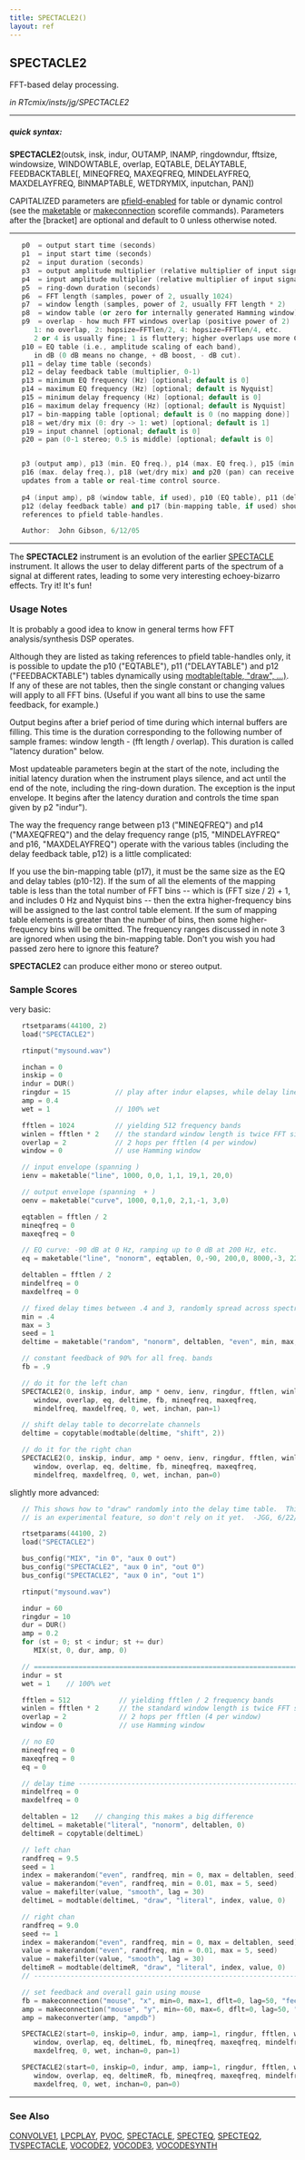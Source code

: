 ```yaml
---
title: SPECTACLE2()
layout: ref
---
```


## SPECTACLE2

FFT-based delay processing.

*in RTcmix/insts/jg/SPECTACLE2*  
  

-----

##### quick syntax:

**SPECTACLE2**(outsk, insk, indur, OUTAMP, INAMP, ringdowndur, fftsize,
windowsize, WINDOWTABLE, overlap, EQTABLE, DELAYTABLE, FEEDBACKTABLE\[,
MINEQFREQ, MAXEQFREQ, MINDELAYFREQ, MAXDELAYFREQ, BINMAPTABLE,
WETDRYMIX, inputchan, PAN\])

CAPITALIZED parameters are [pfield-enabled](pfield-enabled.html) for
table or dynamic control (see the
[maketable](../scorefile/maketable.html) or
[makeconnection](../scorefile/makeconnection.html) scorefile
commands). Parameters after the \[bracket\] are optional and default to
0 unless otherwise noted.

-----

  

```cpp
   p0  = output start time (seconds)
   p1  = input start time (seconds)
   p2  = input duration (seconds)
   p3  = output amplitude multiplier (relative multiplier of input signal)
   p4  = input amplitude multiplier (relative multiplier of input signal)
   p5  = ring-down duration (seconds)
   p6  = FFT length (samples, power of 2, usually 1024)
   p7  = window length (samples, power of 2, usually FFT length * 2)
   p8  = window table (or zero for internally generated Hamming window)
   p9  = overlap - how much FFT windows overlap (positive power of 2)
      1: no overlap, 2: hopsize=FFTlen/2, 4: hopsize=FFTlen/4, etc.
      2 or 4 is usually fine; 1 is fluttery; higher overlaps use more CPU.
   p10 = EQ table (i.e., amplitude scaling of each band),
      in dB (0 dB means no change, + dB boost, - dB cut).
   p11 = delay time table (seconds)
   p12 = delay feedback table (multiplier, 0-1)
   p13 = minimum EQ frequency (Hz) [optional; default is 0]
   p14 = maximum EQ frequency (Hz) [optional; default is Nyquist] 
   p15 = minimum delay frequency (Hz) [optional; default is 0]
   p16 = maximum delay frequency (Hz) [optional; default is Nyquist] 
   p17 = bin-mapping table [optional; default is 0 (no mapping done)]
   p18 = wet/dry mix (0: dry -> 1: wet) [optional; default is 1]
   p19 = input channel [optional; default is 0]
   p20 = pan (0-1 stereo; 0.5 is middle) [optional; default is 0]


   p3 (output amp), p13 (min. EQ freq.), p14 (max. EQ freq.), p15 (min. delay freq.),
   p16 (max. delay freq.), p18 (wet/dry mix) and p20 (pan) can receive dynamic
   updates from a table or real-time control source.
  
   p4 (input amp), p8 (window table, if used), p10 (EQ table), p11 (delay time table),
   p12 (delay feedback table) and p17 (bin-mapping table, if used) should be
   references to pfield table-handles.

   Author:  John Gibson, 6/12/05
```

  

-----

  
The **SPECTACLE2** instrument is an evolution of the earlier
[SPECTACLE](SPECTACLE.html) instrument. It allows the user to delay
different parts of the spectrum of a signal at different rates, leading
to some very interesting echoey-bizarro effects. Try it\! It's fun\!
<span id="usage_notes"></span>

### Usage Notes

It is probably a good idea to know in general terms how FFT
analysis/synthesis DSP operates.

Although they are listed as taking references to pfield table-handles
only, it is possible to update the p10 ("EQTABLE"), p11 ("DELAYTABLE")
and p12 ("FEEDBACKTABLE") tables dynamically using [modtable(table,
"draw", ...)](../scorefile/modtable.html#draw). If any of these are not
tables, then the single constant or changing values will apply to all
FFT bins. (Useful if you want all bins to use the same feedback, for
example.)

Output begins after a brief period of time during which internal buffers
are filling. This time is the duration corresponding to the following
number of sample frames: window length - (fft length / overlap). This
duration is called "latency duration" below.

Most updateable parameters begin at the start of the note, including the
initial latency duration when the instrument plays silence, and act
until the end of the note, including the ring-down duration. The
exception is the input envelope. It begins after the latency duration
and controls the time span given by p2 "indur").

The way the frequency range between p13 ("MINEQFREQ") and p14
("MAXEQFREQ") and the delay frequency range (p15, "MINDELAYFREQ" and
p16, "MAXDELAYFREQ") operate with the various tables (including the
delay feedback table, p12) is a little complicated:

If you use the bin-mapping table (p17), it must be the same size as the
EQ and delay tables (p10-12). If the sum of all the elements of the
mapping table is less than the total number of FFT bins -- which is (FFT
size / 2) + 1, and includes 0 Hz and Nyquist bins -- then the extra
higher-frequency bins will be assigned to the last control table
element. If the sum of mapping table elements is greater than the number
of bins, then some higher-frequency bins will be omitted. The frequency
ranges discussed in note 3 are ignored when using the bin-mapping table.
Don't you wish you had passed zero here to ignore this feature?

**SPECTACLE2** can produce either mono or stereo output.

### Sample Scores

very basic:

```cpp
   rtsetparams(44100, 2)
   load("SPECTACLE2")

   rtinput("mysound.wav")

   inchan = 0
   inskip = 0
   indur = DUR()
   ringdur = 15           // play after indur elapses, while delay lines flush
   amp = 0.4
   wet = 1                // 100% wet

   fftlen = 1024          // yielding 512 frequency bands
   winlen = fftlen * 2    // the standard window length is twice FFT size
   overlap = 2            // 2 hops per fftlen (4 per window)
   window = 0             // use Hamming window

   // input envelope (spanning )
   ienv = maketable("line", 1000, 0,0, 1,1, 19,1, 20,0)

   // output envelope (spanning  + )
   oenv = maketable("curve", 1000, 0,1,0, 2,1,-1, 3,0)

   eqtablen = fftlen / 2
   mineqfreq = 0
   maxeqfreq = 0

   // EQ curve: -90 dB at 0 Hz, ramping up to 0 dB at 200 Hz, etc.
   eq = maketable("line", "nonorm", eqtablen, 0,-90, 200,0, 8000,-3, 22050,-6)

   deltablen = fftlen / 2
   mindelfreq = 0
   maxdelfreq = 0

   // fixed delay times between .4 and 3, randomly spread across spectrum
   min = .4
   max = 3
   seed = 1
   deltime = maketable("random", "nonorm", deltablen, "even", min, max, seed)

   // constant feedback of 90% for all freq. bands
   fb = .9

   // do it for the left chan
   SPECTACLE2(0, inskip, indur, amp * oenv, ienv, ringdur, fftlen, winlen,
      window, overlap, eq, deltime, fb, mineqfreq, maxeqfreq,
      mindelfreq, maxdelfreq, 0, wet, inchan, pan=1)

   // shift delay table to decorrelate channels
   deltime = copytable(modtable(deltime, "shift", 2))

   // do it for the right chan
   SPECTACLE2(0, inskip, indur, amp * oenv, ienv, ringdur, fftlen, winlen,
      window, overlap, eq, deltime, fb, mineqfreq, maxeqfreq,
      mindelfreq, maxdelfreq, 0, wet, inchan, pan=0)
```

  
  
slightly more advanced:

```cpp
   // This shows how to "draw" randomly into the delay time table.  This
   // is an experimental feature, so don't rely on it yet.  -JGG, 6/22/05

   rtsetparams(44100, 2)
   load("SPECTACLE2")

   bus_config("MIX", "in 0", "aux 0 out")
   bus_config("SPECTACLE2", "aux 0 in", "out 0")
   bus_config("SPECTACLE2", "aux 0 in", "out 1")

   rtinput("mysound.wav")

   indur = 60
   ringdur = 10
   dur = DUR()
   amp = 0.2
   for (st = 0; st < indur; st += dur)
      MIX(st, 0, dur, amp, 0)

   // ========================================================================
   indur = st
   wet = 1    // 100% wet

   fftlen = 512            // yielding fftlen / 2 frequency bands
   winlen = fftlen * 2     // the standard window length is twice FFT size
   overlap = 2             // 2 hops per fftlen (4 per window)
   window = 0              // use Hamming window

   // no EQ
   mineqfreq = 0
   maxeqfreq = 0
   eq = 0

   // delay time -------------------------------------------------------------
   mindelfreq = 0
   maxdelfreq = 0

   deltablen = 12    // changing this makes a big difference
   deltimeL = maketable("literal", "nonorm", deltablen, 0)
   deltimeR = copytable(deltimeL)

   // left chan
   randfreq = 9.5
   seed = 1
   index = makerandom("even", randfreq, min = 0, max = deltablen, seed)
   value = makerandom("even", randfreq, min = 0.01, max = 5, seed)
   value = makefilter(value, "smooth", lag = 30)
   deltimeL = modtable(deltimeL, "draw", "literal", index, value, 0)

   // right chan
   randfreq = 9.0
   seed += 1
   index = makerandom("even", randfreq, min = 0, max = deltablen, seed)
   value = makerandom("even", randfreq, min = 0.01, max = 5, seed)
   value = makefilter(value, "smooth", lag = 30)
   deltimeR = modtable(deltimeR, "draw", "literal", index, value, 0)
   // ------------------------------------------------------------------------

   // set feedback and overall gain using mouse
   fb = makeconnection("mouse", "x", min=0, max=1, dflt=0, lag=50, "feedback")
   amp = makeconnection("mouse", "y", min=-60, max=6, dflt=0, lag=50, "gain", "dB")
   amp = makeconverter(amp, "ampdb")

   SPECTACLE2(start=0, inskip=0, indur, amp, iamp=1, ringdur, fftlen, winlen,
      window, overlap, eq, deltimeL, fb, mineqfreq, maxeqfreq, mindelfreq,
      maxdelfreq, 0, wet, inchan=0, pan=1)

   SPECTACLE2(start=0, inskip=0, indur, amp, iamp=1, ringdur, fftlen, winlen,
      window, overlap, eq, deltimeR, fb, mineqfreq, maxeqfreq, mindelfreq,
      maxdelfreq, 0, wet, inchan=0, pan=0)
```

  

-----

### See Also

[CONVOLVE1](CONVOLVE1.html), [LPCPLAY](LPCPLAY.html), [PVOC](PVOC.html),
[SPECTACLE](SPECTACLE.html), [SPECTEQ](SPECTEQ.html),
[SPECTEQ2](SPECTEQ2.html), [TVSPECTACLE](TVSPECTACLE.html),
[VOCODE2](VOCODE2.html), [VOCODE3](VOCODE3.html),
[VOCODESYNTH](VOCODESYNTH.html)
